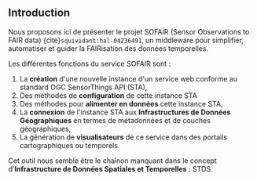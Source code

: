 ## Introduction

Nous proposons ici de présenter le projet SOFAIR (Sensor Observations to FAIR data) {cite}`squividant:hal-04236491`, un middleware pour simplifier, automatiser et guider la FAIRisation des données temporelles. 

Les différentes fonctions du service SOFAIR sont :
1. La **création** d'une nouvelle instance d'un service web conforme au standard OGC SensorThings API (STA),
2. Des méthodes de **configuration** de cette instance STA
3. Des méthodes pour **alimenter en données** cette instance STA,
4. La **connexion** de l'instance STA aux **Infrastructures de Données Géographiques** en termes de métadonnées et de couches géographiques,
5. La génération de **visualisateurs** de ce service dans des portails cartographiques ou temporels.

Cet outil nous semble être le chaînon manquant dans le concept d'**Infrastructure de Données Spatiales et Temporelles** : STDS.
